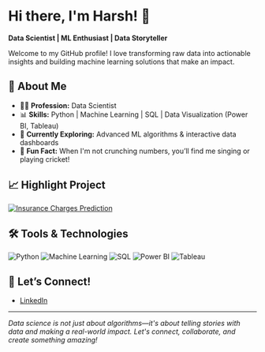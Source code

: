 # Hi there, I'm Harsh! 👋

**Data Scientist | ML Enthusiast | Data Storyteller**

Welcome to my GitHub profile! I love transforming raw data into actionable insights and building machine learning solutions that make an impact.

## 🚀 About Me

- 🧑‍💻 **Profession:** Data Scientist
- 📊 **Skills:** Python | Machine Learning | SQL | Data Visualization (Power BI, Tableau)
- 🌱 **Currently Exploring:** Advanced ML algorithms & interactive data dashboards
- 🎤 **Fun Fact:** When I'm not crunching numbers, you’ll find me singing or playing cricket!

## 📈 Highlight Project

[![Insurance Charges Prediction](https://github-readme-stats.vercel.app/api/pin/?username=harshk707070&repo=insurance-charges-prediction)](https://github.com/harshk707070/insurance-charges-prediction)

## 🛠️ Tools & Technologies

![Python](https://img.shields.io/badge/Python-3670A0?logo=python&logoColor=fff)
![Machine Learning](https://img.shields.io/badge/Machine%20Learning-yellowgreen)
![SQL](https://img.shields.io/badge/SQL-336791?logo=postgresql&logoColor=fff)
![Power BI](https://img.shields.io/badge/PowerBI-F2C811?logo=powerbi&logoColor=000)
![Tableau](https://img.shields.io/badge/Tableau-E97627?logo=tableau&logoColor=fff)

## 💬 Let’s Connect!

- [LinkedIn](https://www.linkedin.com/in/harshk707070/)

---

_Data science is not just about algorithms—it's about telling stories with data and making a real-world impact. Let's connect, collaborate, and create something amazing!_
